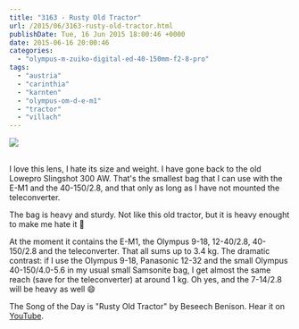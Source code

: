 ```yaml
---
title: "3163 - Rusty Old Tractor"
url: /2015/06/3163-rusty-old-tractor.html
publishDate: Tue, 16 Jun 2015 18:00:46 +0000
date: 2015-06-16 20:00:46
categories: 
  - "olympus-m-zuiko-digital-ed-40-150mm-f2-8-pro"
tags: 
  - "austria"
  - "carinthia"
  - "karnten"
  - "olympus-om-d-e-m1"
  - "tractor"
  - "villach"
---
```

<div class="container">
<div class="center"><a target="_blank" href="https://d25zfm9zpd7gm5.cloudfront.net/1200x1200/2015/20150530_090313_lr.jpg"><img src="https://d25zfm9zpd7gm5.cloudfront.net/0600x0600/2015/20150530_090313_lr.jpg" /></a></div>
</div>
<br />

I love this lens, I hate its size and weight. I have gone back to the old Lowepro Slingshot 300 AW. That's the smallest bag that I can use with the E-M1 and the 40-150/2.8, and that only as long as I have not mounted the teleconverter.

<a target="_blank" href="https://d25zfm9zpd7gm5.cloudfront.net/1200x1200/2015/20150530_090158_lr.jpg"><img style="margin: 0pt 0px 0pt 10px; float: right;" src="https://d25zfm9zpd7gm5.cloudfront.net/0150x0150/2015/20150530_090158_lr.jpg" alt="" border="0" /></a> The bag is heavy and sturdy. Not like this old tractor, but it is heavy enought to make me hate it 🙂

At the moment it contains the E-M1, the Olympus 9-18, 12-40/2.8, 40-150/2.8 and the teleconverter. That all sums up to 3.4&nbsp;kg. The dramatic contrast: if I use the Olympus 9-18, Panasonic 12-32 and the small Olympus 40-150/4.0-5.6 in my usual small Samsonite bag, I get almost the same reach (save for the teleconverter) at around 1&nbsp;kg. Oh yes, and the 7-14/2.8 will be heavy as well 😄

The Song of the Day is "Rusty Old Tractor" by Beseech Benison. Hear it on <a href="https://www.youtube.com/watch?v=io2vrEmz74M" target="_blank">YouTube</a>.

